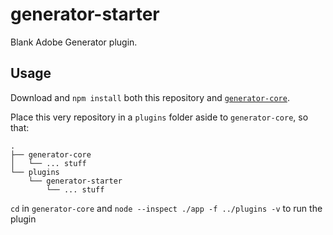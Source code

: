 # generator-starter

Blank Adobe Generator plugin.

## Usage

Download and `npm install` both this repository and [`generator-core`](https://github.com/adobe-photoshop/generator-core).

Place this very repository in a `plugins` folder aside to `generator-core`, so that:

```text
.
├── generator-core
│   └── ... stuff
└── plugins
    └── generator-starter
        └── ... stuff
```

`cd` in `generator-core` and `node --inspect ./app -f ../plugins -v` to run the plugin
